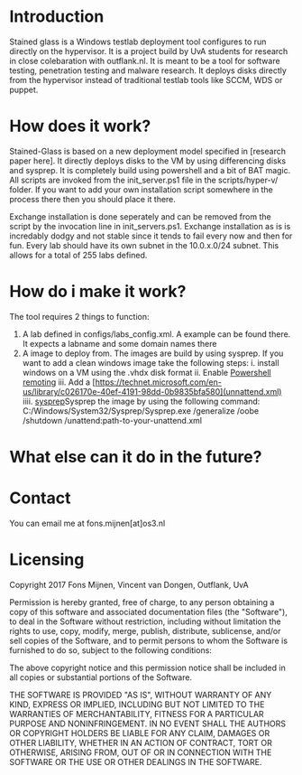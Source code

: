 # Introduction
Stained glass is a Windows testlab deployment tool configures to run directly on the hypervisor. It is a project build by UvA students for research in close colebaration with outflank.nl. It is meant to be a tool for software testing, penetration testing and malware research. It deploys disks directly from the hypervisor instead of traditional testlab tools like SCCM, WDS or puppet. 

# How does it work?

Stained-Glass is based on a new deployment model specified in [research paper here]. It directly deploys disks to the VM by using differencing disks and sysprep. It is completely build using powershell and a bit of BAT magic. All scripts are invoked from the init_server.ps1 file in the scripts/hyper-v/ folder. If you want to add your own installation script somewhere in the process there then you should place it there.

Exchange installation is done seperately and can be removed from the script by the invocation line in init_servers.ps1. Exchange installation as is is incredably dodgy and not stable since it tends to fail every now and then for fun. Every lab should have its own subnet in the 10.0.x.0/24 subnet. This allows for a total of 255 labs defined.

# How do i make it work?

The tool requires 2 things to function:

1. A lab defined in configs/labs_config.xml. A example can be found there. It expects a labname and some domain names there
2. A image to deploy from. The images are build by using sysprep. If you want to add a clean windows image take the following steps:
  i. install windows on a VM using the .vhdx disk format
  ii. Enable [Powershell remoting](https://msdn.microsoft.com/en-us/powershell/reference/4.0/microsoft.powershell.core/enable-psremoting)
  iii. Add a [https://technet.microsoft.com/en-us/library/c026170e-40ef-4191-98dd-0b9835bfa580](unnattend.xml)
  iiii. [sysprep](https://technet.microsoft.com/en-us/library/cc721940(v=ws.10).aspx)Sysprep the image by using the following command: C:/Windows/System32/Sysprep/Sysprep.exe /generalize /oobe /shutdown /unattend:path-to-your-unattend.xml



# What else can it do in the future?

# Contact

You can email me at fons.mijnen[at]os3.nl

# Licensing

Copyright 2017 Fons Mijnen, Vincent van Dongen, Outflank, UvA

Permission is hereby granted, free of charge, to any person obtaining a copy of this software and associated documentation files (the "Software"), to deal in the Software without restriction, including without limitation the rights to use, copy, modify, merge, publish, distribute, sublicense, and/or sell copies of the Software, and to permit persons to whom the Software is furnished to do so, subject to the following conditions:

The above copyright notice and this permission notice shall be included in all copies or substantial portions of the Software.

THE SOFTWARE IS PROVIDED "AS IS", WITHOUT WARRANTY OF ANY KIND, EXPRESS OR IMPLIED, INCLUDING BUT NOT LIMITED TO THE WARRANTIES OF MERCHANTABILITY, FITNESS FOR A PARTICULAR PURPOSE AND NONINFRINGEMENT. IN NO EVENT SHALL THE AUTHORS OR COPYRIGHT HOLDERS BE LIABLE FOR ANY CLAIM, DAMAGES OR OTHER LIABILITY, WHETHER IN AN ACTION OF CONTRACT, TORT OR OTHERWISE, ARISING FROM, OUT OF OR IN CONNECTION WITH THE SOFTWARE OR THE USE OR OTHER DEALINGS IN THE SOFTWARE.

